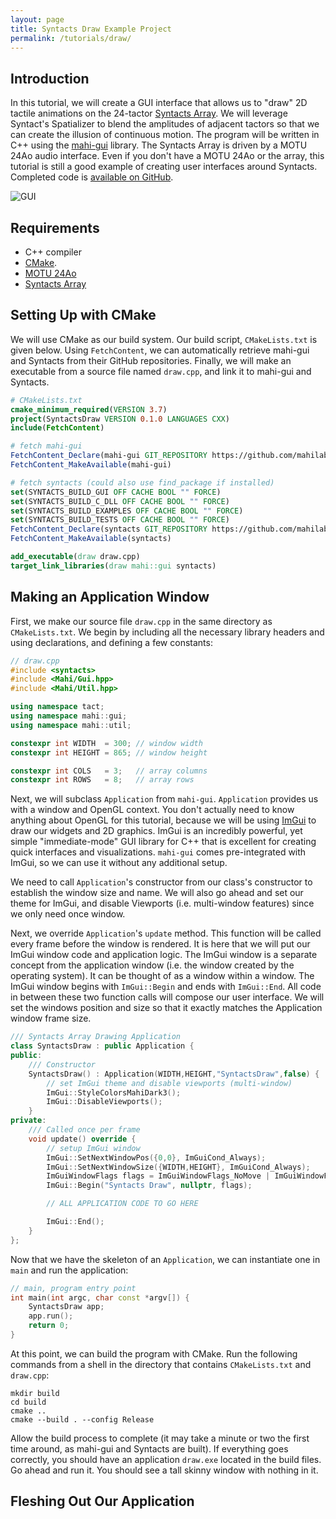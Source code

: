 ```yaml
---
layout: page
title: Syntacts Draw Example Project
permalink: /tutorials/draw/
---
```


## Introduction

In this tutorial, we will create a GUI interface that allows us to "draw" 2D tactile animations on the 24-tactor [Syntacts Array](/hardware). We will leverage Syntact's Spatializer to blend the amplitudes of adjacent tactors so that we can create the illusion of continuous motion. The program will be written in C++ using the [mahi-gui](https://github.com/mahilab/mahi-gui) library. The Syntacts Array is driven by a MOTU 24Ao audio interface. Even if you don't have a MOTU 24Ao or the array, this tutorial is still a good example of creating user interfaces around Syntacts. Completed code is [available on GitHub](https://github.com/mahilab/SyntactsDraw).

![GUI](https://raw.githubusercontent.com/wiki/mahilab/Syntacts/images/tut-draw/draw.gif)

## Requirements

- C++ compiler
- [CMake](https://cmake.org/).
- [MOTU 24Ao](https://motu.com/products/avb/24ai-24ao)
- [Syntacts Array](/hardware)

## Setting Up with CMake

We will use CMake as our build system. Our build script, `CMakeLists.txt` is given below. Using `FetchContent`, we can automatically retrieve mahi-gui and Syntacts from their GitHub repositories. Finally, we will make an executable from a source file named `draw.cpp`, and link it to mahi-gui and Syntacts.

```cmake
# CMakeLists.txt
cmake_minimum_required(VERSION 3.7)
project(SyntactsDraw VERSION 0.1.0 LANGUAGES CXX)
include(FetchContent) 

# fetch mahi-gui
FetchContent_Declare(mahi-gui GIT_REPOSITORY https://github.com/mahilab/mahi-gui.git) 
FetchContent_MakeAvailable(mahi-gui)

# fetch syntacts (could also use find_package if installed)
set(SYNTACTS_BUILD_GUI OFF CACHE BOOL "" FORCE)
set(SYNTACTS_BUILD_C_DLL OFF CACHE BOOL "" FORCE)
set(SYNTACTS_BUILD_EXAMPLES OFF CACHE BOOL "" FORCE)
set(SYNTACTS_BUILD_TESTS OFF CACHE BOOL "" FORCE)
FetchContent_Declare(syntacts GIT_REPOSITORY https://github.com/mahilab/Syntacts.git)
FetchContent_MakeAvailable(syntacts)

add_executable(draw draw.cpp)
target_link_libraries(draw mahi::gui syntacts)
```

## Making an Application Window

First, we make our source file `draw.cpp` in the same directory as `CMakeLists.txt`. We begin by including all the necessary library headers and using declarations, and defining a few constants:

```cpp
// draw.cpp
#include <syntacts>
#include <Mahi/Gui.hpp>
#include <Mahi/Util.hpp>

using namespace tact;
using namespace mahi::gui;
using namespace mahi::util;

constexpr int WIDTH  = 300; // window width
constexpr int HEIGHT = 865; // window height

constexpr int COLS   = 3;   // array columns
constexpr int ROWS   = 8;   // array rows
```

Next, we will subclass `Application` from `mahi-gui`. `Application` provides us with a window and OpenGL context. You don't actually need to know anything about OpenGL for this tutorial, because we will be using [ImGui](https://github.com/ocornut/imgui) to draw our widgets and 2D graphics. ImGui is an incredibly powerful, yet simple "immediate-mode" GUI library for C++ that is excellent for creating quick interfaces and visualizations. `mahi-gui` comes pre-integrated with ImGui, so we can use it without any additional setup.

We need to call `Application`'s constructor from our class's constructor to establish the window size and name. We will also go ahead and set our theme for ImGui, and disable Viewports (i.e. multi-window features) since we only need once window.

Next, we override `Application`'s `update` method. This function will be called every frame before the window is rendered. It is here that we will put our ImGui window code and application logic. The ImGui window is a separate concept from the application window (i.e. the window created by the operating system). It can be thought of as a window within a window. The ImGui window begins with `ImGui::Begin` and ends with `ImGui::End`. All code in between these two function calls will compose our user interface. We will set the windows position and size so that it exactly matches the Application window frame size. 

```cpp
/// Syntacts Array Drawing Application
class SyntactsDraw : public Application {
public:
    /// Constructor
    SyntactsDraw() : Application(WIDTH,HEIGHT,"SyntactsDraw",false) {
        // set ImGui theme and disable viewports (multi-window)
        ImGui::StyleColorsMahiDark3();
        ImGui::DisableViewports();
    }
private:
    /// Called once per frame
    void update() override {
        // setup ImGui window
        ImGui::SetNextWindowPos({0,0}, ImGuiCond_Always);
        ImGui::SetNextWindowSize({WIDTH,HEIGHT}, ImGuiCond_Always);
        ImGuiWindowFlags flags = ImGuiWindowFlags_NoMove | ImGuiWindowFlags_NoResize | ImGuiWindowFlags_NoTitleBar;
        ImGui::Begin("Syntacts Draw", nullptr, flags);

        // ALL APPLICATION CODE TO GO HERE

        ImGui::End();
    }
};
```

Now that we have the skeleton of an `Application`, we can instantiate one in `main` and run the application:

```cpp
// main, program entry point
int main(int argc, char const *argv[]) {
    SyntactsDraw app;
    app.run();
    return 0;
}
```

At this point, we can build the program with CMake. Run the following commands from a shell in the directory that contains `CMakeLists.txt` and `draw.cpp`:

```shell
mkdir build
cd build
cmake ..
cmake --build . --config Release
```

Allow the build process to complete (it may take a minute or two the first time around, as mahi-gui and Syntacts are built). If everything goes correctly, you should have an application `draw.exe` located in the build files. Go ahead and run it. You should see a tall skinny window with nothing in it.

## Fleshing Out Our Application


